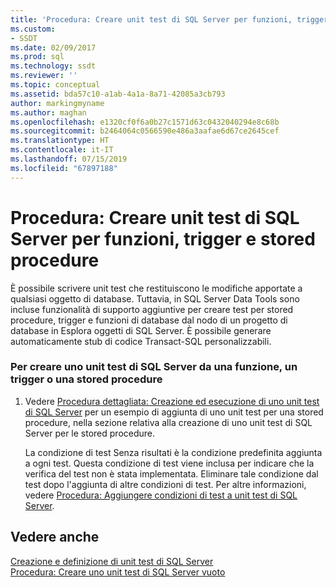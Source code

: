 ```yaml
---
title: 'Procedura: Creare unit test di SQL Server per funzioni, trigger e stored procedure | Microsoft Docs'
ms.custom:
- SSDT
ms.date: 02/09/2017
ms.prod: sql
ms.technology: ssdt
ms.reviewer: ''
ms.topic: conceptual
ms.assetid: bda57c10-a1ab-4a1a-8a71-42085a3cb793
author: markingmyname
ms.author: maghan
ms.openlocfilehash: e1320cf0f6a0b27c1571d63c0432040294e8c68b
ms.sourcegitcommit: b2464064c0566590e486a3aafae6d67ce2645cef
ms.translationtype: HT
ms.contentlocale: it-IT
ms.lasthandoff: 07/15/2019
ms.locfileid: "67897188"
---
```

# <a name="how-to-create-sql-server-unit-tests-for-functions-triggers-and-stored-procedures"></a>Procedura: Creare unit test di SQL Server per funzioni, trigger e stored procedure
È possibile scrivere unit test che restituiscono le modifiche apportate a qualsiasi oggetto di database. Tuttavia, in SQL Server Data Tools sono incluse funzionalità di supporto aggiuntive per creare test per stored procedure, trigger e funzioni di database dal nodo di un progetto di database in Esplora oggetti di SQL Server. È possibile generare automaticamente stub di codice Transact\-SQL personalizzabili.  
  
### <a name="to-create-a-sql-server-unit-test-from-a-function-trigger-or-stored-procedure"></a>Per creare uno unit test di SQL Server da una funzione, un trigger o una stored procedure  
  
1.  Vedere [Procedura dettagliata: Creazione ed esecuzione di uno unit test di SQL Server](../ssdt/walkthrough-creating-and-running-a-sql-server-unit-test.md) per un esempio di aggiunta di uno unit test per una stored procedure, nella sezione relativa alla creazione di uno unit test di SQL Server per le stored procedure.  
  
    La condizione di test Senza risultati è la condizione predefinita aggiunta a ogni test. Questa condizione di test viene inclusa per indicare che la verifica del test non è stata implementata. Eliminare tale condizione dal test dopo l'aggiunta di altre condizioni di test. Per altre informazioni, vedere [Procedura: Aggiungere condizioni di test a unit test di SQL Server](../ssdt/how-to-add-test-conditions-to-sql-server-unit-tests.md).  
  
## <a name="see-also"></a>Vedere anche  
[Creazione e definizione di unit test di SQL Server](../ssdt/creating-and-defining-sql-server-unit-tests.md)  
[Procedura: Creare uno unit test di SQL Server vuoto](../ssdt/how-to-create-an-empty-sql-server-unit-test.md)  
  

